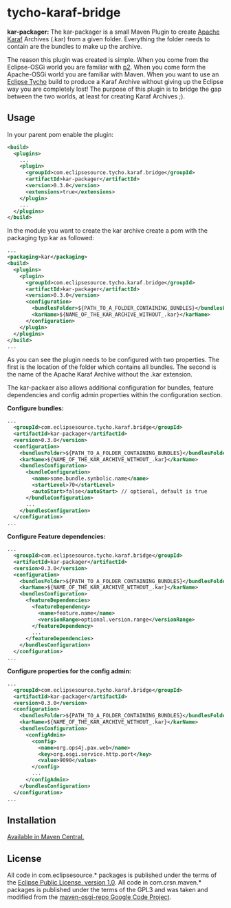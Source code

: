 tycho-karaf-bridge
==================

**kar-packager:** The kar-packager is a small Maven Plugin to create [Apache Karaf](http://karaf.apache.org/manual/latest-2.2.x/users-guide/kar.html) Archives (.kar) from a given folder. Everything the folder needs to contain are the bundles to make up the archive.

The reason this plugin was created is simple. When you come from the Eclipse-OSGi world you are familiar with [p2](http://eclipse.org/equinox/p2/). When you come form the Apache-OSGi world you are familiar with Maven. When you want to use an [Eclipse Tycho](http://eclipse.org/tycho/) build to produce a Karaf Archive without giving up the Eclipse way you are completely lost! The purpose of this plugin is to bridge the gap between the two worlds, at least for creating Karaf Archives ;).

Usage
-----
In your parent pom enable the plugin:

```xml
<build>
  <plugins>
    ...
    <plugin>
      <groupId>com.eclipsesource.tycho.karaf.bridge</groupId>
      <artifactId>kar-packager</artifactId>
      <version>0.3.0</version>
      <extensions>true</extensions>
    </plugin>
    ...
  </plugins>
</build>
```

In the module you want to create the kar archive create a pom with the packaging typ kar as followed:

```xml
...
<packaging>kar</packaging>
<build>
  <plugins>
    <plugin>
      <groupId>com.eclipsesource.tycho.karaf.bridge</groupId>
      <artifactId>kar-packager</artifactId>
      <version>0.3.0</version>
      <configuration>
        <bundlesFolder>${PATH_TO_A_FOLDER_CONTAINING_BUNDLES}</bundlesFolder>
        <karName>${NAME_OF_THE_KAR_ARCHIVE_WITHOUT_.kar}</karName>
      </configuration>
    </plugin>
  </plugins>
</build>
...
```
As you can see the plugin needs to be configured with two properties. The first is the location of the folder which contains all bundles. The second is the name of the Apache Karaf Archive without the .kar extension.   

The kar-packaer also allows additional configuration for bundles, feature dependencies and config admin properties within the configuration section. 

**Configure bundles:**

```xml
...
  <groupId>com.eclipsesource.tycho.karaf.bridge</groupId>
  <artifactId>kar-packager</artifactId>
  <version>0.3.0</version>
  <configuration>
    <bundlesFolder>${PATH_TO_A_FOLDER_CONTAINING_BUNDLES}</bundlesFolder>
    <karName>${NAME_OF_THE_KAR_ARCHIVE_WITHOUT_.kar}</karName>
    <bundlesConfiguration>
      <bundleConfiguration>
        <name>some.bundle.synbolic.name</name>
        <startLevel>70</startLevel>
        <autoStart>false</autoStart> // optional, default is true
      </bundleConfiguration>
      ...
    </bundlesConfiguration>
  </configuration>
...
```

**Configure Feature dependencies:** 

```xml
...
  <groupId>com.eclipsesource.tycho.karaf.bridge</groupId>
  <artifactId>kar-packager</artifactId>
  <version>0.3.0</version>
  <configuration>
    <bundlesFolder>${PATH_TO_A_FOLDER_CONTAINING_BUNDLES}</bundlesFolder>
    <karName>${NAME_OF_THE_KAR_ARCHIVE_WITHOUT_.kar}</karName>
    <bundlesConfiguration>
      <featureDependencies>
        <featureDependency>
          <name>feature.name</name>
          <versionRange>optional.version.range</versionRange>
        </featureDependency>
        ...
      </featureDependencies>
    </bundlesConfiguration>
  </configuration>
...
```

**Configure properties for the config admin:** 

```xml
...
  <groupId>com.eclipsesource.tycho.karaf.bridge</groupId>
  <artifactId>kar-packager</artifactId>
  <version>0.3.0</version>
  <configuration>
    <bundlesFolder>${PATH_TO_A_FOLDER_CONTAINING_BUNDLES}</bundlesFolder>
    <karName>${NAME_OF_THE_KAR_ARCHIVE_WITHOUT_.kar}</karName>
    <bundlesConfiguration>
      <configAdmin>
        <config>
          <name>org.ops4j.pax.web</name>
          <key>org.osgi.service.http.port</key>
          <value>9090</value>
        </config>
        ...
      </configAdmin>
    </bundlesConfiguration>
  </configuration>
...
```

Installation
------------

[Available in Maven Central.](http://search.maven.org/#search%7Cgav%7C1%7Cg%3A%22com.eclipsesource.tycho.karaf.bridge%22%20AND%20a%3A%22kar-packager%22)

License
-------

All code in com.eclipsesource.* packages is published under the terms of the [Eclipse Public License, version 1.0](http://www.eclipse.org/legal/epl-v10.html).
All code in com.crsn.maven.* packages is published under the terms of the GPL3 and was taken and modified from the [maven-osgi-repo Google Code Project](http://code.google.com/p/maven-osgi-repo/). 
